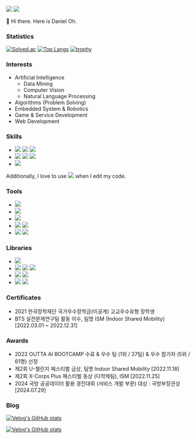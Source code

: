 <a href="ohdoyoel@gmail.com" target="_blank"><img src="https://img.shields.io/badge/ohdoyoel@gmail.com-EA4335?style=flat-square&logo=gmail&logoColor=white"/></a>
<a href="instagram.com" target="_blank"><img src="https://img.shields.io/badge/daniel.0h-E4405F?style=flat-square&logo=instagram&logoColor=white"/></a>

👋 Hi there. Here is Daniel Oh.

### Statistics

[![Solved.ac](http://mazassumnida.wtf/api/v2/generate_badge?boj=ohdoyoel)](https://solved.ac/ohdoyoel)
[![Top Langs](https://github-readme-stats.vercel.app/api/top-langs/?username=ohdoyoel&theme=dracula&layout=compact)](https://github.com/anuraghazra/github-readme-stats)
[![trophy](https://github-profile-trophy.vercel.app/?username=ohdoyoel&column=-1&theme=onedark)](https://github.com/ryo-ma/github-profile-trophy)

### Interests

- Artificial Intelligence
  - Data Mining
  - Computer Vision
  - Natural Language Processing
- Algorithms (Problem Solving)
- Embedded System & Robotics
- Game & Service Development
- Web Development

### Skills

- <a href="" target="_blank"><img src="https://img.shields.io/badge/C-A8B9CC?style=flat-square&logo=C&logoColor=black"/></a>
<a href="" target="_blank"><img src="https://img.shields.io/badge/C++-00599C?style=flat-square&logo=Cplusplus&logoColor=white"/></a>
<a href="" target="_blank"><img src="https://img.shields.io/badge/Csharp-239120?style=flat-square&logo=csharp&logoColor=white"/></a>
- <a href="" target="_blank"><img src="https://img.shields.io/badge/JavaScript-F7DF1E?style=flat-square&logo=javascript&logoColor=black"/></a>
<a href="" target="_blank"><img src="https://img.shields.io/badge/TypeScript-3178C6?style=flat-square&logo=typescript&logoColor=white"/></a>
<a href="" target="_blank"><img src="https://img.shields.io/badge/Dart-0175C2?style=flat-square&logo=dart&logoColor=white"/></a>
- <a href="" target="_blank"><img src="https://img.shields.io/badge/Python-3776AB?style=flat-square&logo=python&logoColor=white"/></a>

Additionally, I love to use <img src="https://img.shields.io/badge/Vim-019733?style=flat-square&logo=vim&logoColor=white"/> when I edit my code.

### Tools

- <a href="" target="_blank"><img src="https://img.shields.io/badge/Unity-FFFFFF?style=flat-square&logo=unity&logoColor=black"/></a>
- <a href="" target="_blank"><img src="https://img.shields.io/badge/Jupyter-F37626?style=flat-square&logo=jupyter&logoColor=white"/></a>
- <a href="" target="_blank"><img src="https://img.shields.io/badge/Flutter-02569B?style=flat-square&logo=flutter&logoColor=white"/></a>
- <a href="" target="_blank"><img src="https://img.shields.io/badge/ArmMBED-0091BD?style=flat-square&logo=arm&logoColor=white"/></a>
<a href="" target="_blank"><img src="https://img.shields.io/badge/Arduino-00878F?style=flat-square&logo=arduino&logoColor=white"/></a>
- <a href="" target="_blank"><img src="https://img.shields.io/badge/Storybook-FF4785?style=flat-square&logo=storybook&logoColor=white"/></a>
<a href="" target="_blank"><img src="https://img.shields.io/badge/Figma-F24E1E?style=flat-square&logo=figma&logoColor=white"/></a>

### Libraries

- <a href="" target="_blank"><img src="https://img.shields.io/badge/OpenCV-5C3EE8?style=flat-square&logo=opencv&logoColor=white"/></a>
- <a href="" target="_blank"><img src="https://img.shields.io/badge/scikitlearn-F7931E?style=flat-square&logo=scikitlearn&logoColor=white"/></a>
<a href="" target="_blank"><img src="https://img.shields.io/badge/Keras-D00000?style=flat-square&logo=keras&logoColor=white"/></a>
<a href="" target="_blank"><img src="https://img.shields.io/badge/PyTorch-EE4C2C?style=flat-square&logo=pytorch&logoColor=white"/></a>
- <a href="" target="_blank"><img src="https://img.shields.io/badge/NumPy-013243?style=flat-square&logo=numpy&logoColor=white"/></a>
<a href="" target="_blank"><img src="https://img.shields.io/badge/Pandas-150458?style=flat-square&logo=pandas&logoColor=white"/></a>
- <a href="" target="_blank"><img src="https://img.shields.io/badge/React-61DAFB?style=flat-square&logo=react&logoColor=white"/></a>
<a href="" target="_blank"><img src="https://img.shields.io/badge/Next.js-000000?style=flat-square&logo=nextdotjs&logoColor=white"/></a>
<!--<a href="" target="_blank"><img src="https://img.shields.io/badge/StyledComponents-DB7093?style=flat-square&logo=styled-components&logoColor=white"/></a>-->

### Certificates

- 2021 한국장학재단 국가우수장학금(이공계) 고교우수유형 장학생
- BTS 실전문제연구팀 활동 이수, 팀명 ISM (Indoor Shared Mobility) [2022.03.01 ~ 2022.12.31]

### Awards

- 2022 OUTTA AI BOOTCAMP 수료 & 우수 팀 (1위 / 27팀) & 우수 참가자 (5위 / 61명) 선정
- 제2회 U-챌린지 페스티벌 금상, 팀명 Indoor Shared Mobility [2022.11.18]
- 제2회 X-Corps Plus 페스티벌 동상 (다학제팀), ISM [2022.11.25]
- 2024 국방 공공데이터 활용 경진대회 (서비스 개발 부문) 대상 : 국방부장관상 [2024.07.29]

### Blog

[![Velog's GitHub stats](https://velog-readme-stats.vercel.app/api/badge?name=ohdoyoel)](https://velog.io/@ohdoyoel)

[![Velog's GitHub stats](https://velog-readme-stats.vercel.app/api?name=ohdoyoel)](https://velog-readme-stats.vercel.app/api/redirect?name=ohdoyoel&column=3)



<!--
![GitHub stats](https://github-readme-stats.vercel.app/api?username=ohdoyoel\&rank_icon=github)
![wakatime stats](https://github-readme-stats.vercel.app/api/wakatime?username=ohdoyoel\&layout=compact)

![GitHub stats](https://github-readme-stats.vercel.app/api?username=ohdoyoel&show_icons=true&theme=radical) -->
